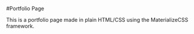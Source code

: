 #Portfolio Page

This is a portfolio page made in plain HTML/CSS using the MaterializeCSS framework.
